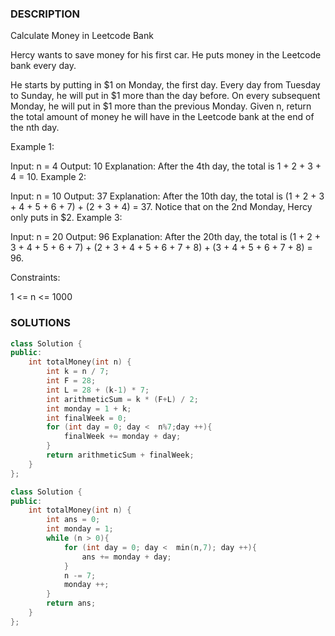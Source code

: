 ### DESCRIPTION

Calculate Money in Leetcode Bank

Hercy wants to save money for his first car. He puts money in the Leetcode bank every day.

He starts by putting in $1 on Monday, the first day. Every day from Tuesday to Sunday, he will put in $1 more than the day before. On every subsequent Monday, he will put in $1 more than the previous Monday.
Given n, return the total amount of money he will have in the Leetcode bank at the end of the nth day.

 

Example 1:

Input: n = 4
Output: 10
Explanation: After the 4th day, the total is 1 + 2 + 3 + 4 = 10.
Example 2:

Input: n = 10
Output: 37
Explanation: After the 10th day, the total is (1 + 2 + 3 + 4 + 5 + 6 + 7) + (2 + 3 + 4) = 37. Notice that on the 2nd Monday, Hercy only puts in $2.
Example 3:

Input: n = 20
Output: 96
Explanation: After the 20th day, the total is (1 + 2 + 3 + 4 + 5 + 6 + 7) + (2 + 3 + 4 + 5 + 6 + 7 + 8) + (3 + 4 + 5 + 6 + 7 + 8) = 96.
 

Constraints:

1 <= n <= 1000






### SOLUTIONS

```c++
class Solution {
public:
    int totalMoney(int n) {
        int k = n / 7;
        int F = 28;
        int L = 28 + (k-1) * 7;
        int arithmeticSum = k * (F+L) / 2;
        int monday = 1 + k;
        int finalWeek = 0;
        for (int day = 0; day <  n%7;day ++){
            finalWeek += monday + day;
        }
        return arithmeticSum + finalWeek;
    }
};
```

```c++
class Solution {
public:
    int totalMoney(int n) {
        int ans = 0;
        int monday = 1;
        while (n > 0){
            for (int day = 0; day <  min(n,7); day ++){
                ans += monday + day;
            }
            n -= 7;
            monday ++;
        }
        return ans;
    }
};
```